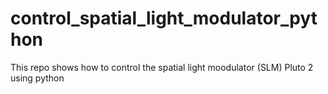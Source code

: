 # control_spatial_light_modulator_python
This repo shows how to control the spatial light moodulator (SLM) Pluto 2 using python
